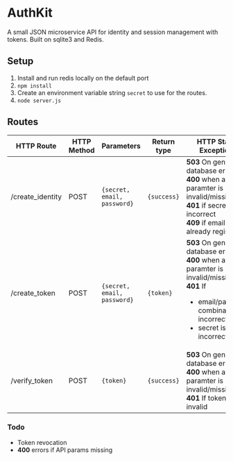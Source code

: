 # AuthKit
A small JSON microservice API for identity and session management with tokens. Built on sqlite3 and Redis.

## Setup
1. Install and run redis locally on the default port
2. ```npm install```
3. Create an environment variable string ```secret``` to use for the routes.
4. ```node server.js```

## Routes
HTTP Route|HTTP Method|Parameters|Return type|HTTP Status Exceptions|Description|
|------------|-------------|-------------|----------|-----------|----------|
|/create_identity|POST|`{secret, email, password}`| `{success}` |**503** On general database error <br> **400** when any paramter is invalid/missing<br> **401** if secret is incorrect <br>**409** if email is already registered|Registers a user with the service|
|/create_token|POST|`{secret, email, password}`| `{token}` |**503** On general database error <br> **400** when any paramter is invalid/missing<br> **401** If <ul><li>email/password combination is incorrect</li><li>secret is incorrect</li></ul>|Generates a session token|
|/verify_token|POST|`{token}`| `{success}` |**503** On general database error <br> **400** when any paramter is invalid/missing<br> **401** If token is invalid|Verifies that a given token is valid|

### Todo
- Token revocation
- **400** errors if API params missing
